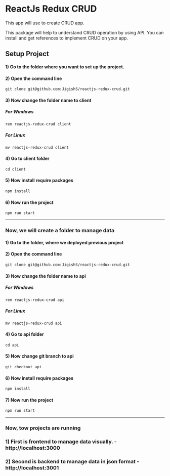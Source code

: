 # ReactJs Redux CRUD

This app will use to create CRUD app.

This package will help to understand CRUD operation by using API. You can install and get references to implement CRUD on your app.

## Setup Project
#### 1) Go to the folder where you want to set up the project.
#### 2) Open the command line
```
git clone git@github.com:JigishS/reactjs-redux-crud.git
```
#### 3) Now change the folder name to client
##### For Windows
```
ren reactjs-redux-crud client
```
##### For Linux
```
mv reactjs-redux-crud client
```
#### 4) Go to client folder
```
cd client
```
#### 5) Now install require packages
```
npm install
```
#### 6) Now run the project
```
npm run start
```

***

### Now, we will create a folder to manage data
#### 1) Go to the folder, where we deployed previous project
#### 2) Open the command line
```
git clone git@github.com:JigishS/reactjs-redux-crud.git
```
#### 3) Now change the folder name to api
##### For Windows
```
ren reactjs-redux-crud api
```
##### For Linux
```
mv reactjs-redux-crud api
```
#### 4) Go to api folder
```
cd api
```
#### 5) Now change git branch to api
```
git checkout api
```
#### 6) Now install require packages
```
npm install
```
#### 7) Now run the project
```
npm run start
```

***

### Now, tow projects are running
### 1) First is frontend to manage data visually. - http://localhost:3000
### 2) Second is backend to manage data in json format - http://localhost:3001
